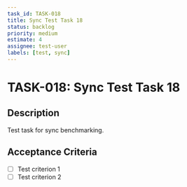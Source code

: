 ```yaml
---
task_id: TASK-018
title: Sync Test Task 18
status: backlog
priority: medium
estimate: 4
assignee: test-user
labels: [test, sync]
---
```


# TASK-018: Sync Test Task 18

## Description
Test task for sync benchmarking.

## Acceptance Criteria
- [ ] Test criterion 1
- [ ] Test criterion 2
